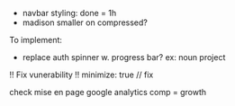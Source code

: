 
- navbar styling: done = 1h
- madison smaller on compressed?


To implement:

- replace auth spinner w. progress bar? ex: noun project


!! Fix vunerability
!! minimize: true // fix


check mise en page google analytics
comp = growth